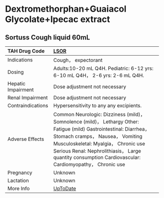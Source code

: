 # Dextromethorphan+Guaiacol Glycolate+Ipecac extract

## Sortuss Cough liquid 60mL

| TAH Drug Code      | [LSOR](https://www.tahsda.org.tw/drugs/hissearch.php?drug_code=LSOR)                                                                                                                                                                                                                                     |
|:-------------------|:---------------------------------------------------------------------------------------------------------------------------------------------------------------------------------------------------------------------------------------------------------------------------------------------------------|
| Indications        | Cough， expectorant                                                                                                                                                                                                                                                                                      |
| Dosing             | Adults:10-20 mL Q4H. Pediatric: 6-12 yrs: 6-10 mL Q4H， 2-6 yrs: 2-6 mL Q4H.                                                                                                                                                                                                                             |
| Hepatic Impairment | Dose adjustment not necessary                                                                                                                                                                                                                                                                            |
| Renal Impairment   | Dose adjustment not necessary                                                                                                                                                                                                                                                                            |
| Contraindications  | Hypersensitivity to any any excipients.                                                                                                                                                                                                                                                                  |
| Adverse Effects    | Common Neurologic: Dizziness (mild)， Somnolence (mild)， Lethargy Other: Fatigue (mild) Gastrointestinal: Diarrhea， Stomach cramps， Nausea， Vomiting Musculoskeletal: Myalgia， Chronic use Serious Renal: Nephrolithiasis， Large quantity consumption Cardiovascular: Cardiomyopathy， Chronic use |
| Pregnancy          | Unknown                                                                                                                                                                                                                                                                                                  |
| Lactation          | Unknown                                                                                                                                                                                                                                                                                                  |
| More Info          | [UpToDate](https://www.uptodate.com/contents/dextromethorphan+guaiacol-glycolate+ipecac-extract-drug-information)                                                                                                                                                                                        |

